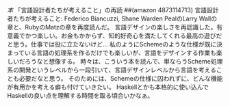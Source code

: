 *本* 「言語設計者たちが考えること」の再読
 ##(amazon 4873114713)  言語設計者たちが考えること: Federico Biancuzzi, Shane Warden
PealのLarry Wallの章と、RubyのMatzの章を再度読んだ。
言語デザインの楽しさを再認識した。有意義でかつ楽しい。お金もかからず、知的好奇心を満たしてくれる最高の遊びだと思う。仕事では役に立たないけど...
私のようにSchemeのような仕様が既に決まっている言語の処理系を作るだけでも楽しいが、言語をデザインする作業も楽しいだろうなと想像する。
時々は、こういう本を読んで、単ならうScheme処理系の開発というレベルから一段引いて、言語デザインレベルから言語を考えることも必要だなと思う。
そのためには、Schemeの仕様に囚われずに、どんな機能が有用かを考える癖も付けていきたい。
Haskellとかも本格的に使い込んでHaskellの良い点を理解する時間を取る頃合いかなぁ。
